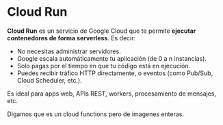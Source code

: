 # Cloud Run

**Cloud Run** es un servicio de Google Cloud que te permite **ejecutar contenedores de forma serverless**. Es decir:

- No necesitas administrar servidores.
- Google escala automáticamente tu aplicación (de 0 a n instancias).
- Solo pagas por el tiempo en que tu código está en ejecución.
- Puedes recibir tráfico HTTP directamente, o eventos (como Pub/Sub, Cloud Scheduler, etc.).

Es ideal para apps web, APIs REST, workers, procesamiento de mensajes, etc.

Digamos que es un cloud functions pero de imagenes enteras.